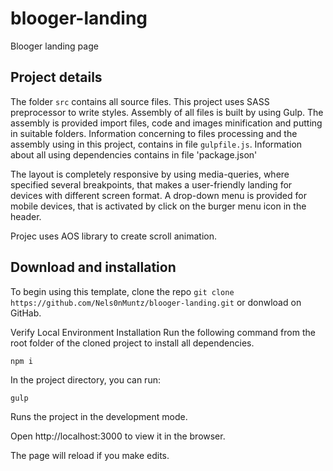 # blooger-landing
Blooger landing page



## Project details
The folder `src` contains all source files. This project uses SASS preprocessor to write styles. Assembly of all files is built by using Gulp. 
The assembly is provided import files, code and images minification and putting in suitable folders. 
Information concerning to files processing and the assembly using in this project, contains in file `gulpfile.js`. 
Information about all using dependencies contains in file 'package.json'

The layout is completely responsive by using media-queries, where specified several breakpoints, that makes a user-friendly landing  for devices with different screen format.
A drop-down menu is provided for mobile devices, that is activated by click on the burger menu icon in the header.

Projec uses AOS library to create scroll animation.

## Download and installation
To begin using this template, clone the repo `git clone https://github.com/Nels0nMuntz/blooger-landing.git` or donwload on GitHab.

Verify Local Environment Installation Run the following command from the root folder of the cloned project to install all dependencies.

`npm i`

In the project directory, you can run:

`gulp`

Runs the project in the development mode.

Open http://localhost:3000 to view it in the browser.

The page will reload if you make edits.
